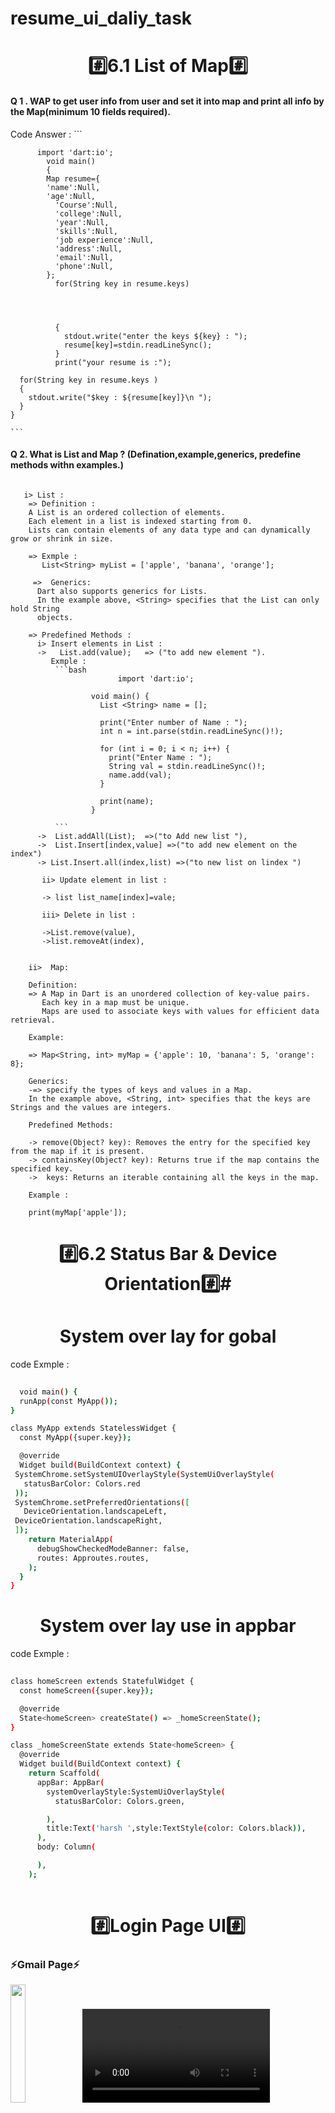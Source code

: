 # resume_ui_daliy_task

<h1 align="center"> #️⃣6.1 List of Map#️⃣</h1>

<P align="center">
<h4 align="left">
  Q 1 . WAP to get user info from user and set it into map and print all info by the Map(minimum 10 fields required).</h4>
  <P>
  Code Answer :
    ```
           
          import 'dart:io';
            void main()
            {
            Map resume={
            'name':Null,
            'age':Null,
              'Course':Null,
              'college':Null,
              'year':Null,
              'skills':Null,
              'job experience':Null,
              'address':Null,
              'email':Null,
              'phone':Null,
            };
              for(String key in resume.keys)




              {
                stdout.write("enter the keys ${key} : ");
                resume[key]=stdin.readLineSync();
              }
              print("your resume is :");
      
      for(String key in resume.keys )
      {
        stdout.write("$key : ${resume[key]}\n ");
      }
    }

    ```
    

 
 
 </p>
</p>

<p align ="center">
  <h4 align="left">Q 2. What is List and Map ? (Defination,example,generics, predefine methods withn examples.)</h4>


```

   i> List :
    => Definition :
    A List is an ordered collection of elements. 
    Each element in a list is indexed starting from 0. 
    Lists can contain elements of any data type and can dynamically grow or shrink in size.
    
    => Exmple :
       List<String> myList = ['apple', 'banana', 'orange'];
    
     =>  Generics: 
      Dart also supports generics for Lists.
      In the example above, <String> specifies that the List can only hold String     
      objects.
    
    => Predefined Methods :
      i> Insert elements in List :
      ->   List.add(value);   => ("to add new element ").
         Exmple :
          ```bash
                        import 'dart:io';
                
                  void main() {
                    List <String> name = [];
                
                    print("Enter number of Name : ");
                    int n = int.parse(stdin.readLineSync()!);
                
                    for (int i = 0; i < n; i++) {
                      print("Enter Name : ");
                      String val = stdin.readLineSync()!;
                      name.add(val);
                    }
                
                    print(name);
                  }

          ```
      ->  List.addAll(List);  =>("to Add new list "),
      ->  List.Insert[index,value] =>("to add new element on the index")
      -> List.Insert.all(index,list) =>("to new list on lindex ")
     
       ii> Update element in list :
    
       -> list list_name[index]=vale;
    
       iii> Delete in list :
       
       ->List.remove(value),
       ->list.removeAt(index),
    
    
    ii>  Map:
    
    Definition: 
    => A Map in Dart is an unordered collection of key-value pairs. 
       Each key in a map must be unique. 
       Maps are used to associate keys with values for efficient data retrieval.
    
    Example:
    
    => Map<String, int> myMap = {'apple': 10, 'banana': 5, 'orange': 8};
    
    Generics: 
    -=> specify the types of keys and values in a Map. 
    In the example above, <String, int> specifies that the keys are Strings and the values are integers.
    
    Predefined Methods:
    
    -> remove(Object? key): Removes the entry for the specified key from the map if it is present.
    -> containsKey(Object? key): Returns true if the map contains the specified key.
    ->  keys: Returns an iterable containing all the keys in the map.
    
    Example :
    
    print(myMap['apple']); 
  ```
    
</p>

    


<h1 align="center"> #️⃣6.2 Status Bar & Device Orientation#️⃣#️</h1>
<P>
  <h1 align="center">System over lay for gobal </h1>
 
<P>

  code Exmple :
  
```bash
 
  void main() {
  runApp(const MyApp());
}

class MyApp extends StatelessWidget {
  const MyApp({super.key});

  @override
  Widget build(BuildContext context) {
 SystemChrome.setSystemUIOverlayStyle(SystemUiOverlayStyle(
   statusBarColor: Colors.red
 ));
 SystemChrome.setPreferredOrientations([
   DeviceOrientation.landscapeLeft,
 DeviceOrientation.landscapeRight,
 ]);
    return MaterialApp(
      debugShowCheckedModeBanner: false,
      routes: Approutes.routes,
    );
  }
}

```


</p>
<h1 align="center">System over lay use in appbar</h1>
 
<P>
  code Exmple :
  
```bash
 
class homeScreen extends StatefulWidget {
  const homeScreen({super.key});

  @override
  State<homeScreen> createState() => _homeScreenState();
}

class _homeScreenState extends State<homeScreen> {
  @override
  Widget build(BuildContext context) {
    return Scaffold(
      appBar: AppBar(
        systemOverlayStyle:SystemUiOverlayStyle(
          statusBarColor: Colors.green,

        ),
        title:Text('harsh ',style:TextStyle(color: Colors.black)),
      ),
      body: Column(

      ),
    );
  

```

</p>

</P>

<h1 align="center">#️⃣Login Page UI#️⃣</h1>
<h3 align="left">⚡Gmail Page⚡</h3>
<p>
  <img src="https://github.com/harshdusane2103/resume_ui_daliy_task/blob/master/gmail.png" width=22%,height=35%>
  <video src="https://github.com/harshdusane2103/resume_ui_daliy_task/assets/161817658/52763908-1bfd-4c8e-85d4-29a7e475e7b8">
</p>
    <h3 align="left">⚡Login -SingUp Page ⚡</h3>
<p>
  <img src="https://github.com/harshdusane2103/resume_ui_daliy_task2/blob/master/p1.png" width=22%,height=35%>
  <img src="https://github.com/harshdusane2103/resume_ui_daliy_task2/blob/master/p2.png" width=22%,height=35%>
  <img src="https://github.com/harshdusane2103/resume_ui_daliy_task2/blob/master/p3.png" width=22%,height=35%>
 
  
  <video src="https://github.com/harshdusane2103/resume_ui_daliy_task2/assets/161817658/da8fc507-446c-41c5-9ea8-79ca97a1000d">
</p>

<h1 align="center">#️⃣ Google Login Page With Validation#️⃣</h1>
        <p>
  <img src="https://github.com/harshdusane2103/resume_ui_daliy_task2/blob/master/email.png" width=60%,height=60%><br><br>
  <img src="https://github.com/harshdusane2103/resume_ui_daliy_task2/blob/master/password.png" width=60%,height=60%><br><br>
  <img src="https://github.com/harshdusane2103/resume_ui_daliy_task2/blob/master/sucess.png" width=60%,height=60%><br><br>
 
  
  <video src="https://github.com/harshdusane2103/resume_ui_daliy_task2/assets/161817658/7b83e523-4459-45e8-a8b1-a6138a7226b7"><br><br>
</p>
<h1 align="center">#️⃣ SnackBar & TextFormField #️⃣</h1><br><br>
<P> <img src="https://github.com/harshdusane2103/resume_ui_daliy_task2/blob/master/snack.png" width=22%,height=35%>
  <video src="https://github.com/harshdusane2103/resume_ui_daliy_task2/assets/161817658/705f1347-4df5-49ee-a348-cdf3bc7a5310">
</P>
<h1 align="center">#️⃣ Image Picker in Flutter #️⃣</h1><br><br>
<P> <img src="https://github.com/harshdusane2103/resume_ui_daliy_task2/blob/master/camera.png" width=22%,height=35%>
  <img src="https://github.com/harshdusane2103/resume_ui_daliy_task2/blob/master/image2.png" width=22%,height=35%>
  <video src="https://github.com/harshdusane2103/resume_ui_daliy_task2/assets/161817658/da28f9a4-cf6e-4785-ba80-7104a082c9ee">
</P>
<h1 align="center">#️⃣ ID Card's Registration Form#️⃣</h1><br><br>
<p><img src="https://github.com/harshdusane2103/resume_ui_daliy_task2/blob/master/id.png" width=22%,height=35%>
  <img src="https://github.com/harshdusane2103/resume_ui_daliy_task2/blob/master/id2.png" width=22%,height=35%>
  <video src="https://github.com/harshdusane2103/resume_ui_daliy_task2/assets/161817658/457e735e-b12d-45db-a1db-e8188d3f297b">
</p>

<h1 align="center">#️⃣Generate Dynamic Text Field#️⃣</h1><br><br>


<P> <img src="https://github.com/harshdusane2103/resume_ui_daliy_task2/blob/master/text.png" width=22%,height=35%>
  
  <video src="https://github.com/harshdusane2103/resume_ui_daliy_task2/assets/161817658/fc51088c-01c5-41a5-a48d-5680d61e75f6">
</P>

<h1 align="center">#️⃣Invoice Generator#️⃣</h1><br><br>


<P> <img src="https://github.com/harshdusane2103/resume_ui_daliy_task2/blob/master/i11.png" width=22%,height=35%>
<img src="https://github.com/harshdusane2103/resume_ui_daliy_task2/blob/master/i12.png" width=22%,height=35%>




  
  <video src="https://github.com/harshdusane2103/resume_ui_daliy_task2/assets/161817658/b351ff8c-922e-4b5f-9e62-ebb653981adf">
</P>
























